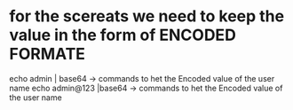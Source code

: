 # for the scereats we need to keep the value in the form of ENCODED FORMATE 
 echo admin | base64  -> commands to het the Encoded value of the user name 
 echo admin@123 |base64 -> commands to het the Encoded value of the user name 